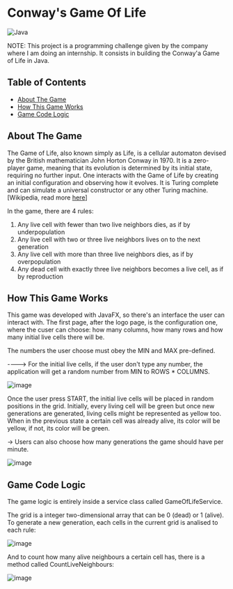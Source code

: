 # Conway's Game Of Life


![Java](https://img.shields.io/badge/java-%23ED8B00.svg?style=for-the-badge&logo=openjdk&logoColor=white)

NOTE: This project is a programming challenge given by the company where I am doing an internship. It consists in building the Conway'a Game of Life in Java. 


## Table of Contents

- [About The Game](#about-the-game)
- [How This Game Works](#how-this-game-works)
- [Game Code Logic](#game-code-logic)


## About The Game

The Game of Life, also known simply as Life, is a cellular automaton devised by the British mathematician John Horton Conway in 1970. It is a zero-player game, meaning that its evolution is determined by its initial state, requiring no further input. One interacts with the Game of Life by creating an initial configuration and observing how it evolves. It is Turing complete and can simulate a universal constructor or any other Turing machine. [Wikipedia, read more [here](https://en.wikipedia.org/wiki/Conway%27s_Game_of_Life#Rules)]

In the game, there are 4 rules:
1. Any live cell with fewer than two live neighbors dies, as if by underpopulation
2. Any live cell with two or three live neighbors lives on to the next generation
3. Any live cell with more than three live neighbors dies, as if by overpopulation
4. Any dead cell with exactly three live neighbors becomes a live cell, as if by reproduction

## How This Game Works

This game was developed with JavaFX, so there's an interface the user can interact with. The first page, after the logo page, is the configuration one, where the cuser can choose: how many columns, how many rows and how many initial live cells there will be.

The numbers the user choose must obey the MIN and MAX pre-defined. 

----> For the initial live cells, if the user don't type any number, the application will get a random number from MIN to ROWS * COLUMNS.

![image](https://github.com/vitorialira92/ConwaysGameOfLife/assets/48605624/1a75b6ab-a733-4ae3-9e49-b122c363a9bc)

Once the user press START, the initial live cells will be placed in random positions in the grid.
Initially, every living cell will be green but once new generations are generated, living cells might be represented as yellow too.
When in the previous state a certain cell was already alive, its color will be yellow, if not, its color will be green.

-> Users can also choose how many generations the game should have per minute.

![image](https://github.com/vitorialira92/ConwaysGameOfLife/assets/48605624/20b39d2b-3172-4699-81b9-0a27c6fefd44)


## Game Code Logic

The game logic is entirely inside a service class called GameOfLifeService.

The grid is a integer two-dimensional array that can be 0 (dead) or 1 (alive). To generate a new generation, each cells in the current grid is analised to each rule:

![image](https://github.com/vitorialira92/ConwaysGameOfLife/assets/48605624/fec3b285-dd3b-49a2-9fb8-cb1c2a29d3df)

And to count how many alive neighbours a certain cell has, there is a method called CountLiveNeighbours:

![image](https://github.com/vitorialira92/ConwaysGameOfLife/assets/48605624/9253a7ed-f564-4bf7-ad70-79dff09898b1)


